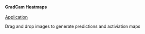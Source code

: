 **GradCam Heatmaps** <br> <br> [Application]() 

Drag and drop images to generate predictions and activiation maps 

